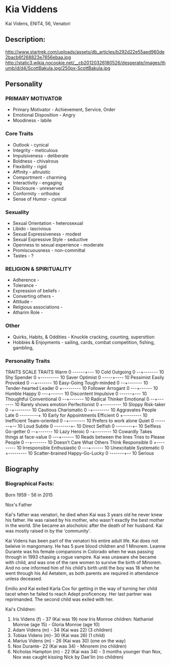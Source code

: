 # Kia Viddens
Kai Videns, ENIT4, 56, Venatori

## Description:
http://www.startrek.com/uploads/assets/db_articles/b292d22e55aed960de2bacb6f268823e7656ebaa.jpg
http://static3.wikia.nocookie.net/__cb20120326180526/desperate/images/thumb/d/d4/ScottBakula.jpg/250px-ScottBakula.jpg


## Personality


### PRIMARY MOTIVATOR
* Primary Motivator - Achievement, Service, Order
* Emotional Disposition - Angry
* Moodiness - labile

### Core Traits
* Outlook - cynical
* Integrity - meticulous
* Impulsiveness - deliberate
* Boldness - chivalrous
* Flexibility - rigid
* Affinity - altruistic
* Comportment - charming
* Interactivity - engaging
* Disclosure - unreserved
* Conformity - orthodox
* Sense of Humor - cynical

### Sexuality
* Sexual Orientation - heterosexual
* Libido - lascivious
* Sexual Expressiveness - modest
* Sexual Expressive Style - seductive
* Openness to sexual experience - moderate
* Promiscuousness - non-committal
* Tastes - ?

### RELIGION & SPIRITUALITY
* Adherence - 
* Tolerance - 
* Expression of beliefs - 
* Converting others - 
* Attitude - 
* Religious associations - 
* Atharim Role - 

### Other
* Quirks, Habits, & Oddities - Knuckle cracking, counting, supersttion
* Hobbies & Enjoyments - sailing, cards, combat competition, fishing, gambling, 

### Personality Traits
TRAITS SCALE TRAITS
Warm 0 ------+--- 10 Cold
Outgoing 0 --+------- 10 Shy
Spender 0 +--------- 10 Saver
Optimist 0 -----+---- 10 Pessimist
Easily Provoked 0 --+------- 10 Easy-Going
Tough-minded 0 --+------- 10 Tender-hearted
Leader 0 +--------- 10 Follower
Arrogant 0 ---+------ 10 Humble
Happy 0 ---+------ 10 Discontent
Impulsive 0 ------+--- 10 Thoughtful
Conventional 0 --+------- 10 Radical Thinker
Emotional 0 --+------- 10 Rarely shows emotion
Perfectionist 0 +--------- 10 Sloppy
Risk-taker 0 -+-------- 10 Cautious
Charismatic 0 -+-------- 10 Aggravates People
Late 0 ---------+ 10 Early for Appointments
Efficient 0 +--------- 10 Inefficient
Team-oriented 0 -+-------- 10 Prefers to work alone
Quiet 0 -------+-- 10 Loud
Subtle 0 --------+- 10 Direct
Selfish 0 --------+- 10 Selfless
Go-getter 0 --+------- 10 Lazy
Heroic 0 -+-------- 10 Cowardly
Takes things at face-value 0 ---+------ 10 Reads between the lines
Tries to Please People 0 --+------- 10 Doesn’t Care What Others Think
Responsible 0 +--------- 10 Irresponsible
Enthusiastic 0 ---+------ 10 Unexcitable
Systematic 0 +--------- 10 Scatter-brained
Happy-Go-Lucky 0 -------+-- 10 Serious

## Biography

### Biographical Facts:

Born 1959 - 56 in 2015

Nox's Father

Kai's father was venatori, he died when Kai was 3 years old he never knew his father.  He was raised by his mother, who wasn't exactly the best mother in the world.  She became an alocholoic after the death of her husband.  Kai was mostly raised in by the 'community'.

Kai Videns has been part of the venatori his entire adult life. Kai does not beleive in mangomany. He has 5 pure blood children and 1 Minorem. Leanne Durante was his female companions in Colorado when he was passing through in 1993 chasing a rogue vampire. Kai was unaware she became with child, and was one of the rare women to survive the birth of Minorem. And no one informed him of his child's birth until the boy was 18 when he went through his Ad Aetatem, as both parents are required in attendance unless deceased.

Emilio and Kai exiled Karla Cox for getting in the way of turning her child tacet when he failed to reach Adept proficencey.  Her last partner was reprimanded.  The second child was exiled with her.


Kai's Children:
1. Iris Videns (f) - 37 (Kai was 19) now Iris Monroe children: Nathaniel Monroe (age 15) - Gloria Monroe (age 10)
2. Adam Videns (m) - 34 (Kai was 22) (3 children)
3. Tobias Videns (m)- 30 (Kai was 26) (1 child)
4. Marius Videns (m) - 26 (Kai was 30) (one on the way)
5. Nox Durante- 22 (Kai was 34) - Minorem (no children)
6. Nicholas Hampton (m) - 22 (Kai was 34) - 3 months younger than Nox, Nox was caught kissing Nick by Dae'lin (no children)
